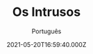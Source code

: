 ---
id: '4b2dac80-ce7c-46c0-890f-3dd94d5a8f00'
type: 'movie' # Filme, Série, Anime
title: "Os Intrusos"
synopsis: ["Um grupo de amigos, na década de 1990, acredita ter encontrado o roubo perfeito: uma casa vazia com um cofre cheio de dinheiro. Quando o casal de idosos que ali mora chega mais cedo, a situação se inverte de repente, começando um jogo mortal de gato e rato que os aspirantes a ladrões nunca poderiam ter imaginado.",
]
originalTitle: "The Owners"
date: '2021-05-20T16:59:40.000Z'
update: '2021-05-20T16:59:40.000Z'
releaseDate: '2020-08-27T03:00:00.000Z'
imdb:
  rating: '4.9' # 8.5
  id: '' # tt0470752
duration: '1h 32 Min'
trailer:
  urls: [
    'VUxySz-eJj0',
  ]
tags: ['1080p']
genre: ['Ação', 'Suspense', 'Terror'] #
quality: 'BluRay' # BluRay, WEB-DL, HDTV, WEB-DL4K, WEB-DLe
format: 'MKV' # MKV, MP4, TS
audio: 'Português, Inglês' # Dublado, Legendado, Dual Audio, Dub & Leg
subtitle: 'Português' # Português, inglês,
size: '2.1 GB' # 4.8 GB
audioQuality: 10
videoQuality: 10
directors: []
#  - name: 'Lana Wachowski'
#    image: ''
#  - name: 'Lilly Wachowski'
#    image: ''
cast: []
#  - name: 'Keanu Reeves'
#    image: ''
#    characterName: 'Neo'
writers: []
#  - name: ''
#    image: ''
maturityRating:
  age: '' # L , 10, 12, 14, 16, 18
  topics: [''] # Violence, Illegal drugs, Inappropriate Language, Legal Drugs, Sexual Content, Extreme Violence
###########################################
download:
  
  - url: 'magnet:?xt=urn:btih:4667d939028df3bffc991f325f12e9a8ecce47e9&dn=Os.Intrusos.2021.BluRay.1080p.DUAL.DUAL.COMANDO.TO&tr=udp%3a%2f%2fpublic.popcorn-tracker.org%3a6969%2fannounce&tr=udp%3a%2f%2ftracker.internetwarriors.net%3a1337%2fannounce&tr=udp%3a%2f%2ftracker.opentrackr.org%3a1337%2fannounce&tr=udp%3a%2f%2fexodus.desync.com%3a6969%2fannounce&tr=udp%3a%2f%2fretracker.lanta-net.ru%3a2710%2fannounce&tr=udp%3a%2f%2fopen.stealth.si%3a80%2fannounce&tr=udp%3a%2f%2fwww.torrent.eu.org%3a451%2fannounce&tr=udp%3a%2f%2fopentracker.i2p.rocks%3a6969%2fannounce&tr=http%3a%2f%2ftracker.opentrackr.org%3a1337%2fannounce&tr=udp%3a%2f%2f3rt.tace.ru%3a60889%2fannounce'
    resolution: '1080p' # 720p, 1080p, 4K,
    audio: 'Dual Áudio' # Dublado, Legendado, Dual Audio
    size: '' # 4.8 GB
    quality: '' # BluRay, WEB-DL
    format: '' # MKV
images:
  cover: '/assets/movies/os-intrusos.jpg'
  background: '/assets/movies/'
---